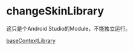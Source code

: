 # changeSkinLibrary

这只是个Android Studio的Module，不能独立运行。

[baseContextLibrary](https://github.com/niyueming/baseContextLibrary.git)
